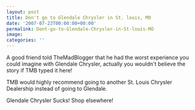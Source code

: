 ```yaml
---
layout: post
title: Don't go to Glendale Chrysler in St. louis, MO
date: '2007-07-23T00:00:00+00:00'
permalink: Dont-go-to-Glendale-Chrysler-in-St-louis-MO
image: 
categories: ''
---
```

A good friend told TheMadBlogger that he had the worst experience you could imagine with Glendale Chrysler, actually you wouldn't believe the story if TMB typed it here! 

TMB would highly recommend going to another St. Louis Chrysler Dealership instead of going to Glendale.

Glendale Chrysler Sucks! Shop elsewhere!
